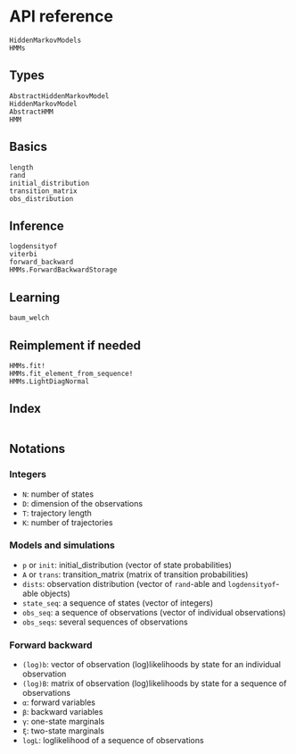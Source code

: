 # API reference

```@docs
HiddenMarkovModels
HMMs
```

## Types

```@docs
AbstractHiddenMarkovModel
HiddenMarkovModel
AbstractHMM
HMM
```

## Basics

```@docs
length
rand
initial_distribution
transition_matrix
obs_distribution
```

## Inference

```@docs
logdensityof
viterbi
forward_backward
HMMs.ForwardBackwardStorage
```

## Learning

```@docs
baum_welch
```

## Reimplement if needed

```@docs
HMMs.fit!
HMMs.fit_element_from_sequence!
HMMs.LightDiagNormal
```

## Index

```@index
```

## Notations

### Integers

- `N`: number of states
- `D`: dimension of the observations
- `T`: trajectory length
- `K`: number of trajectories

### Models and simulations

- `p` or `init`: initial_distribution (vector of state probabilities)
- `A` or `trans`: transition_matrix (matrix of transition probabilities)
- `dists`: observation distribution (vector of `rand`-able and `logdensityof`-able objects)
- `state_seq`: a sequence of states (vector of integers)
- `obs_seq`: a sequence of observations (vector of individual observations)
- `obs_seqs`: several sequences of observations

### Forward backward

- `(log)b`: vector of observation (log)likelihoods by state for an individual observation
- `(log)B`: matrix of observation (log)likelihoods by state for a sequence of observations
- `α`: forward variables
- `β`: backward variables
- `γ`: one-state marginals
- `ξ`: two-state marginals
- `logL`: loglikelihood of a sequence of observations